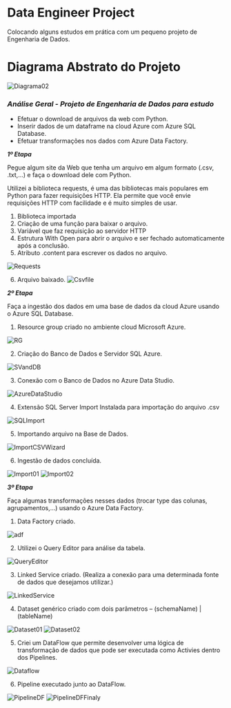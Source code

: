 # Data Engineer Project
Colocando alguns estudos em prática com um pequeno projeto de Engenharia de Dados.

# Diagrama Abstrato do Projeto
![Diagrama02](https://user-images.githubusercontent.com/115668126/229661801-96b7cf74-cb63-47c4-aecb-46019c635a67.png)

### *Análise Geral - Projeto de Engenharia de Dados para estudo*
- Efetuar o download de arquivos da web com Python.
- Inserir dados de um dataframe na cloud Azure com Azure SQL Database.
- Efetuar transformações nos dados com Azure Data Factory.



***1º Etapa***

Pegue algum site da Web que tenha um arquivo em algum formato (.csv, .txt,...) e faça o download dele com Python.

Utilizei a biblioteca requests, é uma das bibliotecas mais populares em Python para fazer requisições HTTP. Ela permite que você envie requisições HTTP com facilidade e é muito simples de usar.

1.	Biblioteca importada
2.	Criação de uma função para baixar o arquivo.
3.	Variável que faz requisição ao servidor HTTP
4.	Estrutura With Open para abrir o arquivo e ser fechado automaticamente após a conclusão.
5.	Atributo .content para escrever os dados no arquivo.

![Requests](https://user-images.githubusercontent.com/115668126/229662162-61974415-7fa3-4b86-9d85-eac49e9e7a62.png)

6.	Arquivo baixado.
![Csvfile](https://user-images.githubusercontent.com/115668126/229662258-cd7bb794-1099-4543-ad32-efbbd222a910.png)


***2º Etapa***

Faça a ingestão dos dados em uma base de dados da cloud Azure usando o Azure SQL Database.

1.	Resource group criado no ambiente cloud Microsoft Azure.

![RG](https://user-images.githubusercontent.com/115668126/229662468-cfdb23d7-a9f7-4d6d-a221-9723b04e5e4d.png)

2.	Criação do Banco de Dados e Servidor SQL Azure.

![SVandDB](https://user-images.githubusercontent.com/115668126/229662684-a6e357ff-e071-401a-a3c6-0632e6ce3cb4.png)

3.	Conexão com o Banco de Dados no Azure Data Studio.

![AzureDataStudio](https://user-images.githubusercontent.com/115668126/229662786-3517059f-7095-4faa-adba-a185b9d0b581.png)

4.	Extensão SQL Server Import Instalada para importação do arquivo .csv

![SQLImport](https://user-images.githubusercontent.com/115668126/229662889-a607bcd7-195b-4979-afa2-b035120e953f.png)

5.	Importando arquivo na Base de Dados.

![ImportCSVWizard](https://user-images.githubusercontent.com/115668126/229662965-65d10acb-f284-4cd8-a198-45968016dee3.png)

6.	Ingestão de dados concluída.

![Import01](https://user-images.githubusercontent.com/115668126/229663056-77bc7d48-cb92-4f95-9513-44329c033351.png)
![Import02](https://user-images.githubusercontent.com/115668126/229663067-a0d40580-e0c7-4ac6-85bf-0ca2b165d4f2.png)


***3º Etapa***

Faça algumas transformações nesses dados (trocar type das colunas, agrupamentos,...) usando o Azure Data Factory.

1.	Data Factory criado.

![adf](https://user-images.githubusercontent.com/115668126/229663202-656a8cca-3c75-4e50-89a6-8b72733cc179.png)

2.	Utilizei o Query Editor para análise da tabela.

![QueryEditor](https://user-images.githubusercontent.com/115668126/229663410-b1c3c2dd-e64c-4941-9fba-ede0da1b3e3d.png)

3.	Linked Service criado. (Realiza a conexão para uma determinada fonte de dados que desejamos utilizar.)

![LinkedService](https://user-images.githubusercontent.com/115668126/229663467-2f6b92c9-8bb9-4191-ab3e-7e8e57567905.png)

4.	Dataset genérico criado com dois parâmetros – (schemaName) | (tableName)

![Dataset01](https://user-images.githubusercontent.com/115668126/229663598-967c2f51-2565-4bf8-8096-b81ee534a557.png)
![Dataset02](https://user-images.githubusercontent.com/115668126/229663613-d6b69b2f-e91a-43bc-8009-5e338d3663d6.png)

5.	Criei um DataFlow que permite desenvolver uma lógica de transformação de dados que pode ser executada como Activies dentro dos Pipelines.

![Dataflow](https://user-images.githubusercontent.com/115668126/229663726-f86efb2e-2bc3-4526-bc38-f414716f32be.png)

6.	Pipeline executado junto ao DataFlow.

![PipelineDF](https://user-images.githubusercontent.com/115668126/229663810-603ea7a6-64b9-4170-8706-1be266f2b289.png)
![PipelineDFFinaly](https://user-images.githubusercontent.com/115668126/229663853-4d07ed0e-4c10-4546-a5e0-6ae384fbeb36.png)



